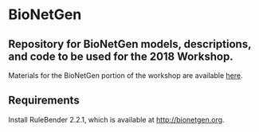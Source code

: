 # BioNetGen
## Repository for BioNetGen models, descriptions, and code to be used for the 2018 Workshop.

Materials for the BioNetGen portion of the workshop are available [here](https://github.com/RuleWorld/BNGTutorial/blob/master/README.md).

## Requirements

Install RuleBender 2.2.1, which is available at http://bionetgen.org.
